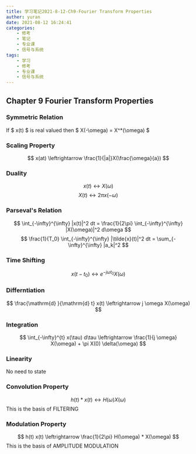 ```yaml
---
title: 学习笔记2021-8-12-Ch9-Fourier Transform Properties
auther: yuran
date: 2021-08-12 16:24:41
categories:
    - 修考
    - 笔记
    - 专业课
    - 信号与系统
tags: 
    - 学习
    - 修考
    - 专业课
    - 信号与系统
---
```


## Chapter 9 Fourier Transform Properties

### Symmetric Relation
If $ x(t) $ is real valued
then
$ X(-\omega) = X^*(\omega) $

### Scaling Property
$$ x(at) \leftrightarrow \frac{1}{|a|}X(\frac{\omega}{a}) $$

### Duality
$$ x(t) \leftrightarrow X(\omega) $$
$$ X(t) \leftrightarrow 2 \pi x(-\omega) $$

### Parseval's Relation
$$ \int_{-\infty}^{\infty} |x(t)|^2 dt = \frac{1}{2\pi} \int_{-\infty}^{\infty} |X(\omega)|^2 d\omega $$
$$ \frac{1}{T_0} \int_{-\infty}^{\infty} |\tilde{x}(t)|^2 dt = \sum_{-\infty}^{\infty} |a_k|^2 $$

### Time Shifting
$$ x(t - t_0) \leftrightarrow e^{-j \omega t_0} X(\omega) $$

### Differntiation
$$ \frac{\mathrm{d} }{\mathrm{d} t} x(t) \leftrightarrow j \omega X(\omega) $$

### Integration
$$ \int_{-\infty}^{t} x(\tau) d\tau \leftrightarrow \frac{1}{j \omega} X(\omega) + \pi X(0) \delta(\omega) $$

### Linearity
No need to state

### Convolution Property
$$ h(t) * x(t) \leftrightarrow H(\omega) X(\omega) $$
This is the basis of FILTERING

### Modulation Property
$$ h(t) x(t) \leftrightarrow \frac{1}{2\pi} H(\omega) * X(\omega) $$
This is the basis of AMPLITUDE MODULATION

